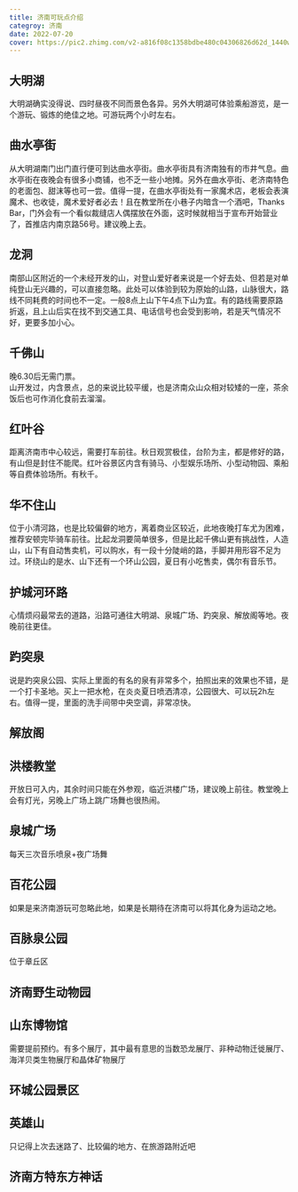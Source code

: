 ```yaml
---
title: 济南可玩点介绍
categroy: 济南
date: 2022-07-20
cover: https://pic2.zhimg.com/v2-a816f08c1358bdbe480c04306826d62d_1440w.jpg?source=172ae18b
---
```

## 大明湖
大明湖确实没得说、四时昼夜不同而景色各异。另外大明湖可体验乘船游览，是一个游玩、锻炼的绝佳之地。可游玩两个小时左右。
## 曲水亭街
从大明湖南门出门直行便可到达曲水亭街。曲水亭街具有济南独有的市井气息。曲水亭街在夜晚会有很多小商铺，也不乏一些小地摊。另外在曲水亭街、老济南特色的老面包、甜沫等也可一尝。值得一提，在曲水亭街处有一家魔术店，老板会表演魔术、也收徒，魔术爱好者必去！且在教堂所在小巷子内暗含一个酒吧，Thanks Bar，门外会有一个看似裁缝店人偶摆放在外面，这时候就相当于宣布开始营业了，首推店内南京路56号。建议晚上去。
## 龙洞
南部山区附近的一个未经开发的山，对登山爱好者来说是一个好去处、但若是对单纯登山无兴趣的，可以直接忽略。此处可以体验到较为原始的山路，山脉很大，路线不同耗费的时间也不一定。一般8点上山下午4点下山为宜。有的路线需要原路折返，且上山后实在找不到交通工具、电话信号也会受到影响，若是天气情况不好，更要多加小心。
## 千佛山
晚6.30后无需门票。    
山开发过，内含景点，总的来说比较平缓，也是济南众山众相对较矮的一座，茶余饭后也可作消化食前去溜溜。
## 红叶谷
距离济南市中心较远，需要打车前往。秋日观赏极佳，台阶为主，都是修好的路，有山但是封住不能爬。红叶谷景区内含有骑马、小型娱乐场所、小型动物园、乘船等自费体验场所。有秋千。
## 华不住山
位于小清河路，也是比较偏僻的地方，离着商业区较近，此地夜晚打车尤为困难，推荐安顿完毕骑车前往。比起龙洞要简单很多，但是比起千佛山更有挑战性，人造山，山下有自动售卖机，可以购水，有一段十分陡峭的路，手脚并用形容不足为过。环绕山的是水、山下还有一个环山公园，夏日有小吃售卖，偶尔有音乐节。
## 护城河环路
心情烦闷最常去的道路，沿路可通往大明湖、泉城广场、趵突泉、解放阁等地。夜晚前往更佳。
## 趵突泉
说是趵突泉公园、实际上里面的有名的泉有非常多个，拍照出来的效果也不错，是一个打卡圣地。买上一把水枪，在炎炎夏日喷洒清凉，公园很大、可以玩2h左右。值得一提，里面的洗手间带中央空调，非常凉快。
## 解放阁
## 洪楼教堂
开放日可入内，其余时间只能在外参观，临近洪楼广场，建议晚上前往。教堂晚上会有灯光，另晚上广场上跳广场舞也很热闹。
## 泉城广场
每天三次音乐喷泉+夜广场舞
## 百花公园
如果是来济南游玩可忽略此地，如果是长期待在济南可以将其化身为运动之地。
## 百脉泉公园
位于章丘区
## 济南野生动物园
## 山东博物馆
需要提前预约。有多个展厅，其中最有意思的当数恐龙展厅、非种动物迁徙展厅、海洋贝类生物展厅和晶体矿物展厅
## 环城公园景区
## 英雄山
只记得上次去迷路了、比较偏的地方、在旅游路附近吧
## 济南方特东方神话
